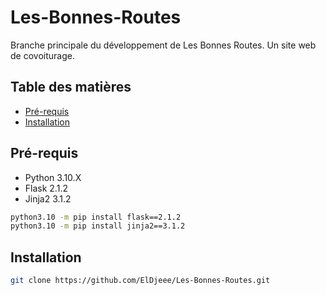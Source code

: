 # Les-Bonnes-Routes

Branche principale du développement de Les Bonnes Routes. Un site web de covoiturage.

## Table des matières

- [Pré-requis](#pré-requis)
- [Installation](#installation)

## Pré-requis

- Python 3.10.X
- Flask 2.1.2
- Jinja2 3.1.2

```bash
python3.10 -m pip install flask==2.1.2
python3.10 -m pip install jinja2==3.1.2
```

## Installation

```bash
git clone https://github.com/ElDjeee/Les-Bonnes-Routes.git
```
